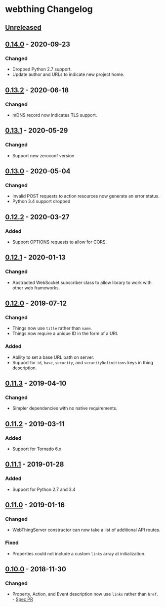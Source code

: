 # webthing Changelog

## [Unreleased]

## [0.14.0] - 2020-09-23
### Changed
- Dropped Python 2.7 support.
- Update author and URLs to indicate new project home.

## [0.13.2] - 2020-06-18
### Changed
- mDNS record now indicates TLS support.

## [0.13.1] - 2020-05-29
### Changed
- Support new zeroconf version

## [0.13.0] - 2020-05-04
### Changed
- Invalid POST requests to action resources now generate an error status.
- Python 3.4 support dropped

## [0.12.2] - 2020-03-27
### Added
- Support OPTIONS requests to allow for CORS.

## [0.12.1] - 2020-01-13
### Changed
- Abstracted WebSocket subscriber class to allow library to work with other web frameworks.

## [0.12.0] - 2019-07-12
### Changed
- Things now use `title` rather than `name`.
- Things now require a unique ID in the form of a URI.
### Added
- Ability to set a base URL path on server.
- Support for `id`, `base`, `security`, and `securityDefinitions` keys in thing description.

## [0.11.3] - 2019-04-10
### Changed
- Simpler dependencies with no native requirements.

## [0.11.2] - 2019-03-11
### Added
- Support for Tornado 6.x

## [0.11.1] - 2019-01-28
### Added
- Support for Python 2.7 and 3.4

## [0.11.0] - 2019-01-16
### Changed
- WebThingServer constructor can now take a list of additional API routes.
### Fixed
- Properties could not include a custom `links` array at initialization.

## [0.10.0] - 2018-11-30
### Changed
- Property, Action, and Event description now use `links` rather than `href`. - [Spec PR](https://github.com/WebThingsIO/wot/pull/119)

[Unreleased]: https://github.com/WebThingsIO/webthing-python/compare/v0.14.0...HEAD
[0.14.0]: https://github.com/WebThingsIO/webthing-python/compare/v0.13.2...v0.14.0
[0.13.2]: https://github.com/WebThingsIO/webthing-python/compare/v0.13.1...v0.13.2
[0.13.1]: https://github.com/WebThingsIO/webthing-python/compare/v0.13.0...v0.13.1
[0.13.0]: https://github.com/WebThingsIO/webthing-python/compare/v0.12.2...v0.13.0
[0.12.2]: https://github.com/WebThingsIO/webthing-python/compare/v0.12.1...v0.12.2
[0.12.1]: https://github.com/WebThingsIO/webthing-python/compare/v0.12.0...v0.12.1
[0.12.0]: https://github.com/WebThingsIO/webthing-python/compare/v0.11.3...v0.12.0
[0.11.3]: https://github.com/WebThingsIO/webthing-python/compare/v0.11.2...v0.11.3
[0.11.2]: https://github.com/WebThingsIO/webthing-python/compare/v0.11.1...v0.11.2
[0.11.1]: https://github.com/WebThingsIO/webthing-python/compare/v0.11.0...v0.11.1
[0.11.0]: https://github.com/WebThingsIO/webthing-python/compare/v0.10.0...v0.11.0
[0.10.0]: https://github.com/WebThingsIO/webthing-python/compare/v0.9.2...v0.10.0
